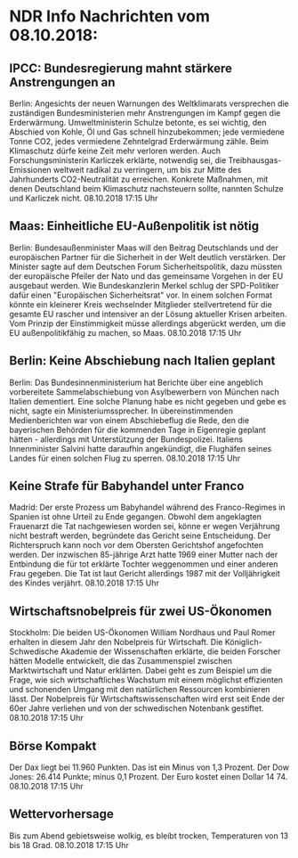# NDR Info Nachrichten vom 08.10.2018:


## IPCC: Bundesregierung mahnt stärkere Anstrengungen an
Berlin: Angesichts der neuen Warnungen des Weltklimarats versprechen die zuständigen Bundesministerien mehr Anstrengungen im Kampf gegen die Erderwärmung. Umweltministerin Schulze betonte, es sei wichtig, den Abschied von Kohle, Öl und Gas schnell hinzubekommen; jede vermiedene Tonne CO2, jedes vermiedene Zehntelgrad Erderwärmung zähle. Beim Klimaschutz dürfe keine Zeit mehr verloren werden. Auch Forschungsministerin Karliczek erklärte, notwendig sei, die Treibhausgas-Emissionen weltweit radikal zu verringern, um bis zur Mitte des Jahrhunderts CO2-Neutralität zu erreichen. Konkrete Maßnahmen, mit denen Deutschland beim Klimaschutz nachsteuern sollte, nannten Schulze und Karliczek nicht. 08.10.2018 17:15 Uhr 

## Maas: Einheitliche EU-Außenpolitik ist nötig
Berlin: Bundesaußenminister Maas will den Beitrag Deutschlands und der europäischen Partner für die Sicherheit in der Welt deutlich verstärken. Der Minister sagte auf dem Deutschen Forum Sicherheitspolitik, dazu müssten der europäische Pfeiler der Nato und das gemeinsame Vorgehen in der EU ausgebaut werden. Wie Bundeskanzlerin Merkel schlug der SPD-Politiker dafür einen "Europäischen Sicherheitsrat" vor. In einem solchen Format könnte ein kleinerer Kreis wechselnder Mitglieder stellvertretend für die gesamte EU rascher und intensiver an der Lösung aktueller Krisen arbeiten. Vom Prinzip der Einstimmigkeit müsse allerdings abgerückt werden, um die EU außenpolitikfähig zu machen, so Maas. 08.10.2018 17:15 Uhr 

## Berlin: Keine Abschiebung nach Italien geplant
Berlin: Das Bundesinnenministerium hat Berichte über eine angeblich vorbereitete Sammelabschiebung von Asylbewerbern von München nach Italien dementiert. Eine solche Planung habe es nicht gegeben und gebe es nicht, sagte ein Ministeriumssprecher. In übereinstimmenden Medienberichten war von einem Abschiebeflug die Rede, den die bayerischen Behörden für die kommenden Tage in Eigenregie geplant hätten - allerdings mit Unterstützung der Bundespolizei. Italiens Innenminister Salvini hatte daraufhin angekündigt, die Flughäfen seines Landes für einen solchen Flug zu sperren. 08.10.2018 17:15 Uhr 

## Keine Strafe für Babyhandel unter Franco
Madrid: Der erste Prozess um Babyhandel während des Franco-Regimes in Spanien ist ohne Urteil zu Ende gegangen. Obwohl dem angeklagten Frauenarzt die Tat nachgewiesen worden sei, könne er wegen Verjährung nicht bestraft werden, begründete das Gericht seine Entscheidung. Der Richterspruch kann noch vor dem Obersten Gerichtshof angefochten werden. Der inzwischen 85-jährige Arzt hatte 1969 einer Mutter nach der Entbindung die für tot erklärte Tochter weggenommen und einer anderen Frau gegeben. Die Tat ist laut Gericht allerdings 1987 mit der Volljährigkeit des Kindes verjährt. 08.10.2018 17:15 Uhr 

## Wirtschaftsnobelpreis für zwei US-Ökonomen
Stockholm: 	Die beiden US-Ökonomen William Nordhaus und Paul Romer erhalten in diesem Jahr den Nobelpreis für Wirtschaft. Die Königlich-Schwedische Akademie der Wissenschaften erklärte, die beiden Forscher hätten Modelle entwickelt, die das Zusammenspiel zwischen Marktwirtschaft und Natur erklärten. Dabei geht es zum Beispiel um die Frage, wie sich wirtschaftliches Wachstum mit einem möglichst effizienten und schonenden Umgang mit den natürlichen Ressourcen kombinieren lässt. Der Nobelpreis für Wirtschaftswissenschaften wird erst seit Ende der 60er Jahre verliehen und von der schwedischen Notenbank gestiftet. 08.10.2018 17:15 Uhr 

## Börse Kompakt
Der Dax liegt bei 11.960 Punkten. Das ist ein Minus von 1,3  Prozent. Der Dow Jones: 26.414 Punkte; minus 0,1 Prozent. Der Euro kostet einen Dollar 14 74. 08.10.2018 17:15 Uhr 

## Wettervorhersage
Bis zum Abend gebietsweise wolkig, es bleibt trocken, Temperaturen von 13 bis 18 Grad. 08.10.2018 17:15 Uhr 
